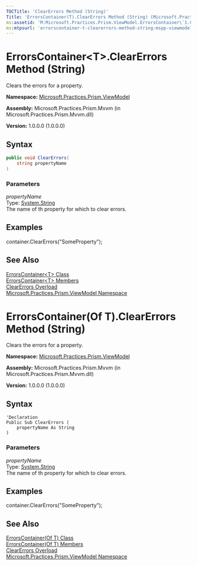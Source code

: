 ```yaml
---
TOCTitle: 'ClearErrors Method (String)'
Title: 'ErrorsContainer(T).ClearErrors Method (String) (Microsoft.Practices.Prism.ViewModel)'
ms:assetid: 'M:Microsoft.Practices.Prism.ViewModel.ErrorsContainer\`1.ClearErrors(System.String)'
ms:mtpsurl: 'errorscontainer-t-clearerrors-method-string-mspp-viewmodel.md'
---
```


# ErrorsContainer&lt;T&gt;.ClearErrors Method (String)

Clears the errors for a property.

**Namespace:** [Microsoft.Practices.Prism.ViewModel](/patterns-practices/reference/mspp-viewmodel-namespace)

**Assembly:** Microsoft.Practices.Prism.Mvvm (in Microsoft.Practices.Prism.Mvvm.dll) 

**Version:** 1.0.0.0 (1.0.0.0)

## Syntax
```C#
public void ClearErrors(
	string propertyName
)
```

### Parameters

*propertyName*  
Type: [System.String](http://msdn.microsoft.com/en-us/library/s1wwdcbf)   
The name of th property for which to clear errors.

## Examples

 container.ClearErrors("SomeProperty");

## See Also

[ErrorsContainer&lt;T&gt; Class](/patterns-practices/reference/errorscontainer-t-class-mspp-viewmodel)<br/>
[ErrorsContainer&lt;T&gt; Members](/patterns-practices/reference/errorscontainer-t-members-mspp-viewmodel)<br/>
[ClearErrors Overload](/patterns-practices/reference/errorscontainer-t-clearerrors-method-mspp-viewmodel)<br/>
[Microsoft.Practices.Prism.ViewModel Namespace](/patterns-practices/reference/mspp-viewmodel-namespace)<br/>


# ErrorsContainer(Of T).ClearErrors Method (String)

Clears the errors for a property.

**Namespace:** [Microsoft.Practices.Prism.ViewModel](/patterns-practices/reference/mspp-viewmodel-namespace)

**Assembly:** Microsoft.Practices.Prism.Mvvm (in Microsoft.Practices.Prism.Mvvm.dll) 

**Version:** 1.0.0.0 (1.0.0.0)

## Syntax

```VB
'Declaration
Public Sub ClearErrors ( 
	propertyName As String
)
```

### Parameters

*propertyName*  
Type: [System.String](http://msdn.microsoft.com/en-us/library/s1wwdcbf)   
The name of th property for which to clear errors.

## Examples

 container.ClearErrors("SomeProperty");

## See Also

[ErrorsContainer(Of T) Class](/patterns-practices/reference/errorscontainer-t-class-mspp-viewmodel)<br/>
[ErrorsContainer(Of T) Members](/patterns-practices/reference/errorscontainer-t-members-mspp-viewmodel)<br/>
[ClearErrors Overload](/patterns-practices/reference/errorscontainer-t-clearerrors-method-mspp-viewmodel)<br/>
[Microsoft.Practices.Prism.ViewModel Namespace](/patterns-practices/reference/mspp-viewmodel-namespace)<br/>